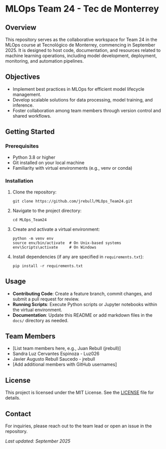 # MLOps Team 24 - Tec de Monterrey

## Overview
This repository serves as the collaborative workspace for Team 24 in the MLOps course at Tecnológico de Monterrey, commencing in September 2025. It is designed to host code, documentation, and resources related to machine learning operations, including model development, deployment, monitoring, and automation pipelines.

## Objectives
- Implement best practices in MLOps for efficient model lifecycle management.
- Develop scalable solutions for data processing, model training, and inference.
- Foster collaboration among team members through version control and shared workflows.

## Getting Started
### Prerequisites
- Python 3.8 or higher
- Git installed on your local machine
- Familiarity with virtual environments (e.g., venv or conda)

### Installation
1. Clone the repository:
   ```
   git clone https://github.com/jrebull/MLOps_Team24.git
   ```
2. Navigate to the project directory:
   ```
   cd MLOps_Team24
   ```
3. Create and activate a virtual environment:
   ```
   python -m venv env
   source env/bin/activate  # On Unix-based systems
   env\Scripts\activate     # On Windows
   ```
4. Install dependencies (if any are specified in `requirements.txt`):
   ```
   pip install -r requirements.txt
   ```

## Usage
- **Contributing Code**: Create a feature branch, commit changes, and submit a pull request for review.
- **Running Scripts**: Execute Python scripts or Jupyter notebooks within the virtual environment.
- **Documentation**: Update this README or add markdown files in the `docs/` directory as needed.

## Team Members
- [List team members here, e.g., Juan Rebull (jrebull)]
- Sandra Luz Cervantes Espinoza - Luz026
- Javier Augusto Rebull Saucedo - jrebull
- [Add additional members with GitHub usernames]

## License
This project is licensed under the MIT License. See the [LICENSE](LICENSE) file for details.

## Contact
For inquiries, please reach out to the team lead or open an issue in the repository.

*Last updated: September 2025*